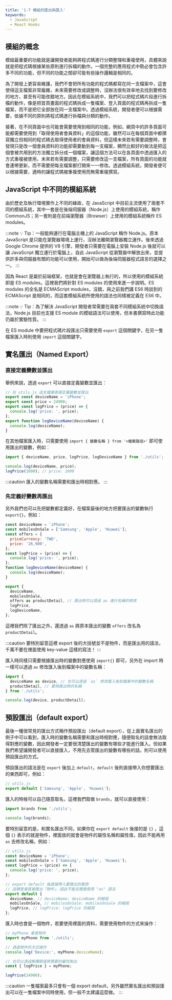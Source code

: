 ```yaml
---
title: '1-7 模組的匯出與匯入'
keywords:
  - JavaScript
  - React Hooks
---
```


## 模組的概念

模組最重要的功能就是讓開發者能夠將程式碼進行分類整理和重複使用，具體來說就是把程式碼根據某些原則進行拆檔的動作。一個完整的應用程式中勢必會包含許多不同的功能，但不同的功能之間卻可能有些操作邏輯是相同的。

為了開發上更容易維護，我們不會把所有功能的程式碼都寫在同一支檔案中，這會使得這支檔案非常龐雜，未來需要修改或調整時，沒辦法很有效率地去找到要修改的地方，甚至有可能改錯地方。因此在模組系統中，我們可以把程式碼片段進行拆檔的動作，像是把首頁畫面的程式碼拆成一隻檔案、登入頁面的程式碼再拆成一隻檔案，而不是把它全部放在同一支檔案中。透過模組系統，開發者便可以根據需要，依據不同的原則將程式碼進行拆檔與分類的動作。

接著，在不同頁面中也可能會需要使用到相同的功能，例如，網頁中的許多頁面可能都需要使用到「取得使用者會員資料」的這個功能，雖然可以在每個頁面中都撰寫獨立但相同的程式碼去取得使用者的會員資料，但這樣未來若有需要調整時，會發現只是改一個會員資料的功能卻需要動到每一支檔案，顯然比較好的做法是把這個會被共用到的方法獨立拆分成一個檔案，讓這個方法可以在各頁面中透過匯入的方式重複被使用，未來若有需要調整，只需要修改這一支檔案，所有頁面的功能就會連帶更新，而不需要把每支檔案都打開來一一修改。透過模組系統，開發者便可以根據需要，適時的讓程式碼被重複使用而無需重複撰寫。

## JavaScript 中不同的模組系統

由於歷史及執行環境實作上不同的緣故，在 JavaScript 中目前主流使用了兩套不同的模組系統，其中一套是在後端伺服器（Node.js）上使用的模組系統，稱作 CommonJS；另一套則是在前端瀏覽器（Browser）上使用的模組系統稱作 ES modules。

:::note
💡 Tip：一般能夠運行在電腦主機上的 JavaScript 稱作 Node.js。原本 JavaScript 是只能在瀏覽器環境上運行，沒辦法離開瀏覽器獨立運作。後來透過 Google Chrome 提供的 V8 引擎，開發者只需要在電腦上安裝 Node.js 後就可以讓 JavaScript 獨立運行於電腦上，自此 JavaScript 從瀏覽器中解放出來，並提供許多與伺服器有關的功能可以使用，開始可以做為後端伺服器程式語言的選擇之一。
:::

因為 React 是屬於前端框架，也就是會在瀏覽器上執行的，所以使用的模組系統即是 ES modules。這裡我們將針對 ES modules 的使用來進一步說明。ES modules 的全名是 ECMAScript modules，沒錯，與之前我們講 ES6 時談到的 ECMAScript 是相同的，而這套模組系統所使用的語法也同樣被定義在 ES6 中。

:::note
💡 Tip：為了解決 JavaScript 開發者常需要在兩套不同模組系統中切換語法，Node.js 目前也支援 ES module 的模組語法可以使用，但本書撰寫時此功能仍屬於實驗性質。
:::

在 ES module 中要把程式碼片段匯出只需要使用 `export` 這個關鍵字，在另一隻檔案匯入時則使用 `import` 這個關鍵字。

## 實名匯出（Named Export）

### 直接定義變數並匯出

舉例來說，透過 `export` 可以直接定義變數並匯出：

```js
// 在 utils.js 這支檔案直接定義變數並匯出
export const deviceName = 'iPhone';
export const price = 24900;
export const logPrice = (price) => {
  console.log('price: ', price);
};
export function logDeviceName(deviceName) {
  console.log(deviceName);
}
```

在其他檔案匯入時，只需要使用 `import { 變數名稱 } from '<檔案路徑>'` 即可使用匯出的變數，例如：

```js
import { deviceName, price, logPrice, logDeviceName } from './utils';

console.log(deviceName, price);
logPrice(1000); // price: 1000
```

:::caution
匯入的變數名稱需要和匯出時相對應。
:::

### 先定義好變數再匯出

另外我們也可以先把變數都定義好，在檔案最後的地方把要匯出的變數執行 `export{}`，例如：

```js
const deviceName = 'iPhone';
const mobilesOnSale = ['Samsung', 'Apple', 'Huawei'];
const offers = {
  priceCurrency: 'TWD',
  price: '26,900',
};
const logPrice = (price) => {
  console.log('price: ', price);
};
function logDeviceName(deviceName) {
  console.log(deviceName);
}

export {
  deviceName,
  mobilesOnSale,
  offers as productDetail, // 匯出時可以透過 as 進行名稱的修改
  logPrice,
  logDeviceName,
};
```

這裡我們除了匯出之外，還透過 `as` 將原本匯出的變數 `offers` 改名為 `productDetail`。

:::caution
要特別留意這裡 export 後的大括號並不是物件，而是匯出用的語法，千萬不要在裡面使用 key-value 這樣的寫法！
:::

匯入時同樣只需要根據匯出時的變數對應使用 `import{}` 即可，另外在 import 時一樣可以透過 `as` 修改匯入後到檔案中的變數名稱：

```js
import {
  deviceName as device, // 也可以透過 `as` 修改匯入後到檔案中的變數名稱
  productDetail, // 要用匯出時的名稱
} from './utils';

console.log(device, productDetail);
```

## 預設匯出（default export）

最後一種很常見的匯出方式稱作預設匯出（default export），從上面實名匯出的例子中可以看到，匯入時的變數名稱需要和匯出時相對應，隨便取名的話會無法取得對應的變數，因此開發者一定要很清楚匯出的變數有哪些才能進行匯入。但如果我們希望讓開發者可以直接匯入，不用先去管匯出的變數有哪些的話，則可以使用預設匯出的方式。

預設匯出的語法是在 `export` 後加上 `default`，`default` 後則直接帶入你想要匯出的東西即可，例如：

```js
// utils.js
export default ['Samsung', 'Apple', 'Huawei'];
```

匯入的時候可以自己隨意取名，這裡我們取做 `brands`，就可以直接使用：

```js
import brands from './utils';

console.log(brands);
```

要特別留意的是，和實名匯出不同，如果你在 `export default` 後接的是 `{}` ，這個 `{}` 表示的就是物件，裡面放的就會是物件的屬性名稱和屬性值，因此不能再用 `as` 去修改名稱，例如：

```js
// utils.js
const deviceName = 'iPhone';
const mobilesOnSale = ['Samsung', 'Apple', 'Huawei'];
const logPrice = (price) => {
  console.log('price: ', price);
};

// export default 後直接帶入要匯出的東西
// 這裡是會直接匯出「物件」，因此不能在裡面使用 "as" 語法
export default {
  deviceName, // deviceName: deviceName 的縮寫
  mobilesOnSale, // mobilesOnSale: mobilesOnSale 的縮寫
  logPrice, // logPrice: logPrice 的縮寫
};
```

匯入時也會是一個物件，若要使用裡面的資料，需要使用物件的方式來操作：

```js
// myPhone 會是物件
import myPhone from './utils';

// 透過物件的方式操作
console.log('Device:', myPhone.deviceName);

// 也可以透過解構賦值將需要的屬性取出
const { logPrice } = myPhone;

logPrice(24900);
```

:::caution
一隻檔案最多只會有一個 export default，另外雖然實名匯出和預設匯出可以在一隻檔案中同時使用，但一般不太建議這麼做。
:::
